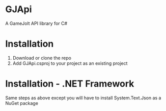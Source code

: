# GJApi
A GameJolt API library for C#
# Installation
1. Download or clone the repo
2. Add GJApi.csproj to your project as an existing project
# Installation - .NET Framework
Same steps as above except you will have to install System.Text.Json as a NuGet package
